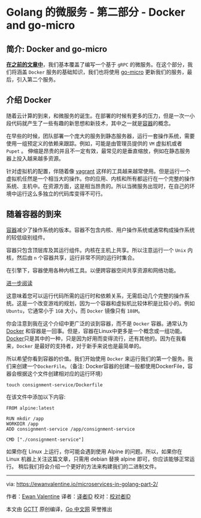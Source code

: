 
# Golang 的微服务 - 第二部分 - Docker and go-micro



## 简介: Docker and go-micro

**[在之前的文章中](https://ewanvalentine.io/microservices-in-golang-part-1/)**，我们基本覆盖了编写一个基于 `gRPC` 的微服务。在这个部分，我们将涵盖 `Docker` 服务的基础知识，我们也将使用 [go-micro](https://github.com/micro/go-micro) 更新我们的服务，最后，引入第二个服务。

## 介绍 Docker
随着云计算的到来，和微服务的诞生。在部署的时候有更多的压力，但是一次一小段代码就产生了一些有趣的新思想和新技术，其中之一就是[容器](https://en.wikipedia.org/wiki/Operating-system-level_virtualization)的概念。

在早些的时候，团队部署一个庞大的服务到静态服务器，运行一套操作系统，需要使用一组预定义的依赖来跟踪。例如，可能是由管理员提供的 `VM` 虚拟机或者`Pupet` 。 伸缩是昂贵的并且不一定有效，最常见的是垂直缩放，例如在静态服务器上投入越来越多资源。

针对虚拟机的配置，伴随着像 [vagrant](https://www.vagrantup.com/) 这样的工具越来越常使用。但是运行一个虚拟机任然是一个相当大的操作。你的应用、内核和所有都运行在一个完整的操作系统、主机中。在资源方面，这是相当昂贵的。所以当微服务出现时，在自己的环境中运行这么多独立的代码库变得不可行。

## 随着容器的到来
[容器](https://en.wikipedia.org/wiki/Operating-system-level_virtualization)减少了操作系统的版本。容器不包含内核、用户操作系统或通常构成操作系统的较低级别组件。

容器只包含顶层库及其运行组件。内核在主机上共享。所以注意运行一个 `Unix` 内核，然后由 `n` 个容器共享，运行非常不同的运行时集合。

在引擎下，容器使用各种内核工具。以便跨容器空间共享资源和网络功能。

[进一步阅读](https://www.redhat.com/en/topics/containers/whats-a-linux-container)

这意味着您可以运行代码所需的运行时和依赖关系，无需启动几个完整的操作系统。这是一个改变游戏的规划，因为一个容器和虚拟机比较体积是比较小的。例如 `Ubuntu`，它通常小于 `1GB` 大小，而 `Docker` 镜像只有 `188M`。

你会注意到我在这个介绍中更广泛的谈到容器，而不是 `Docker` 容器。通常认为 [Docker](https://www.docker.com/) 和容器是一回事。但是，容器在Linux中更多是一个概念或一组功能。
[Docker](https://www.docker.com/)只是其中的一种，只是因为好用而变得流行，还有其他的。因为在我看来，`Docker` 是最好的支持者，对于新手来说也是最简单的。

所以希望你看到容器的价值。我们开始使用 `Docker` 来运行我们的第一个服务。我们来创建一个`DockerFile`。（备注: Docker容器的创建一般都使用DockerFile，容器会根据这个文件创建相对应的运行环境）

```
touch consignment-service/Dockerfile
```

在该文件中添加以下内容:

```
FROM alpine:latest

RUN mkdir /app  
WORKDIR /app  
ADD consignment-service /app/consignment-service

CMD ["./consignment-service"]  
```

如果你在 Linux 上运行，你可能会遇到使用 Alpine 的问题。所以，如果你在 Linux 机器上关注这篇文章，只需用 debian 替换 alpine 即可，你应该能够正常运行。 稍后我们将会介绍一个更好的方法来构建我们的二进制文件。


----------------

via: https://ewanvalentine.io/microservices-in-golang-part-2/

作者：[Ewan Valentine](http://ewanvalentine.io/author/ewan)
译者：[译者ID](https://github.com/guoxiaopang)
校对：[校对者ID](https://github.com/校对者ID)

本文由 [GCTT](https://github.com/studygolang/GCTT) 原创编译，[Go 中文网](https://studygolang.com/) 荣誉推出
